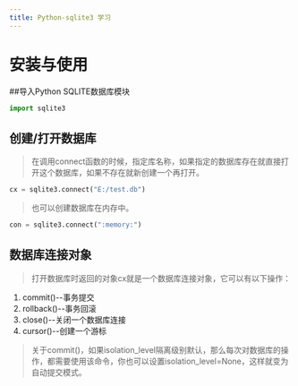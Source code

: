 ```yaml
---
title: Python-sqlite3 学习
---
```


# 安装与使用
##导入Python SQLITE数据库模块
``` python
import sqlite3
```

## 创建/打开数据库 
> 在调用connect函数的时候，指定库名称，如果指定的数据库存在就直接打开这个数据库，如果不存在就新创建一个再打开。
``` python
cx = sqlite3.connect("E:/test.db")
```
> 也可以创建数据库在内存中。
``` python
con = sqlite3.connect(":memory:")
```
## 数据库连接对象
> 打开数据库时返回的对象cx就是一个数据库连接对象，它可以有以下操作：
1. commit()--事务提交 
2. rollback()--事务回滚
3. close()--关闭一个数据库连接
4. cursor()--创建一个游标 
> 关于commit()，如果isolation_level隔离级别默认，那么每次对数据库的操作，都需要使用该命令，你也可以设置isolation_level=None，这样就变为自动提交模式。

